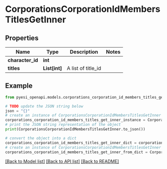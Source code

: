 # CorporationsCorporationIdMembersTitlesGetInner


## Properties

Name | Type | Description | Notes
------------ | ------------- | ------------- | -------------
**character_id** | **int** |  | 
**titles** | **List[int]** | A list of title_id | 

## Example

```python
from pyesi_openapi.models.corporations_corporation_id_members_titles_get_inner import CorporationsCorporationIdMembersTitlesGetInner

# TODO update the JSON string below
json = "{}"
# create an instance of CorporationsCorporationIdMembersTitlesGetInner from a JSON string
corporations_corporation_id_members_titles_get_inner_instance = CorporationsCorporationIdMembersTitlesGetInner.from_json(json)
# print the JSON string representation of the object
print(CorporationsCorporationIdMembersTitlesGetInner.to_json())

# convert the object into a dict
corporations_corporation_id_members_titles_get_inner_dict = corporations_corporation_id_members_titles_get_inner_instance.to_dict()
# create an instance of CorporationsCorporationIdMembersTitlesGetInner from a dict
corporations_corporation_id_members_titles_get_inner_from_dict = CorporationsCorporationIdMembersTitlesGetInner.from_dict(corporations_corporation_id_members_titles_get_inner_dict)
```
[[Back to Model list]](../README.md#documentation-for-models) [[Back to API list]](../README.md#documentation-for-api-endpoints) [[Back to README]](../README.md)


